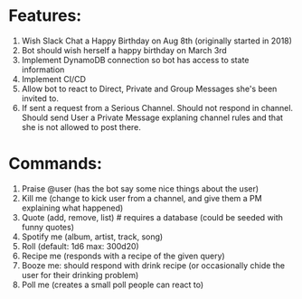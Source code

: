# Features:
1. Wish Slack Chat a Happy Birthday on Aug 8th (originally started in 2018)
2. Bot should wish herself a happy birthday on March 3rd
3. Implement DynamoDB connection so bot has access to state information
4. Implement CI/CD
5. Allow bot to react to Direct, Private and Group Messages she's been invited to.
6. If sent a request from a Serious Channel. Should not respond in channel. Should send
   User a Private Message explaning channel rules and that she is not allowed to post there.

# Commands:
1. Praise @user (has the bot say some nice things about the user)
2. Kill me (change to kick user from a channel, and give them a PM explaining what happened)
3. Quote (add, remove, list) # requires a database (could be seeded with funny quotes)
4. Spotify me (album, artist, track, song)
5. Roll (default: 1d6 max: 300d20)
6. Recipe me (responds with a recipe of the given query)
7. Booze me: should respond with drink recipe (or occasionally chide the user for their drinking problem)
8. Poll me (creates a small poll people can react to)

